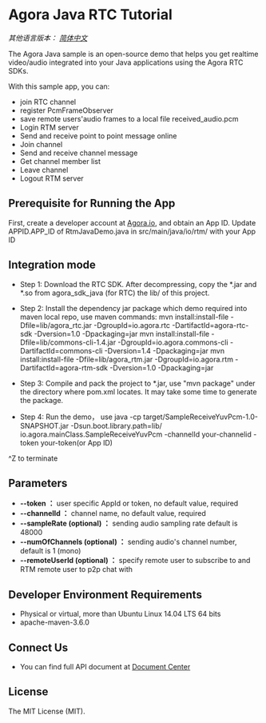 # Agora Java RTC Tutorial

*其他语言版本： [简体中文](README.zh.md)*

The Agora Java sample is an open-source demo that helps you get realtime video/audio integrated into your Java applications using the Agora RTC SDKs.

With this sample app, you can:
- join RTC channel
- register PcmFrameObserver
- save remote users'audio frames to a local file received_audio.pcm
- Login RTM server
- Send and receive point to point message online
- Join channel
- Send and receive channel message
- Get channel member list
- Leave channel
- Logout RTM server

## Prerequisite for Running the App
First, create a developer account at [Agora.io](https://dashboard.agora.io/signin/), and obtain an App ID.
Update APPID.APP_ID of RtmJavaDemo.java in src/main/java/io/rtm/ with your App ID

## Integration mode
- Step 1: Download the RTC SDK. After decompressing, copy the *.jar and *.so from agora_sdk_java (for RTC) the lib/ of this project.
- Step 2: Install the dependency jar package which demo required into maven local repo, use maven commands:
mvn install:install-file -Dfile=lib/agora_rtc.jar -DgroupId=io.agora.rtc  -DartifactId=agora-rtc-sdk -Dversion=1.0 -Dpackaging=jar
mvn install:install-file -Dfile=lib/commons-cli-1.4.jar -DgroupId=io.agora.commons-cli -DartifactId=commons-cli -Dversion=1.4 -Dpackaging=jar
mvn install:install-file -Dfile=lib/agora_rtm.jar -DgroupId=io.agora.rtm  -DartifactId=agora-rtm-sdk -Dversion=1.0 -Dpackaging=jar

- Step 3: Compile and pack the project to *.jar, use "mvn package" under the directory where pom.xml locates. It may take some time to generate the package.
- Step 4: Run the demo， use 
java -cp target/SampleReceiveYuvPcm-1.0-SNAPSHOT.jar -Dsun.boot.library.path=lib/ io.agora.mainClass.SampleReceiveYuvPcm -channelId your-channelid -token your-token(or App ID) 

^Z to terminate

## Parameters
* **--token ：** user specific AppId or token, no default value, required
* **--channelId ：** channel name, no default value, required
* **--sampleRate (optional) ：**  sending audio sampling rate default is 48000
* **--numOfChannels (optional) ：** sending audio's channel number, default is 1 (mono)
* **--remoteUserId (optional) ：** specify remote user to subscribe to and RTM remote user to p2p chat with

## Developer Environment Requirements
- Physical or virtual, more than Ubuntu Linux 14.04 LTS 64 bits
- apache-maven-3.6.0

## Connect Us
- You can find full API document at [Document Center](https://docs.agora.io/en/)

## License
The MIT License (MIT).
